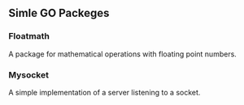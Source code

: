 ## Simle GO Packeges

### Floatmath

A package for mathematical operations with floating point numbers.

### Mysocket

A simple implementation of a server listening to a socket.